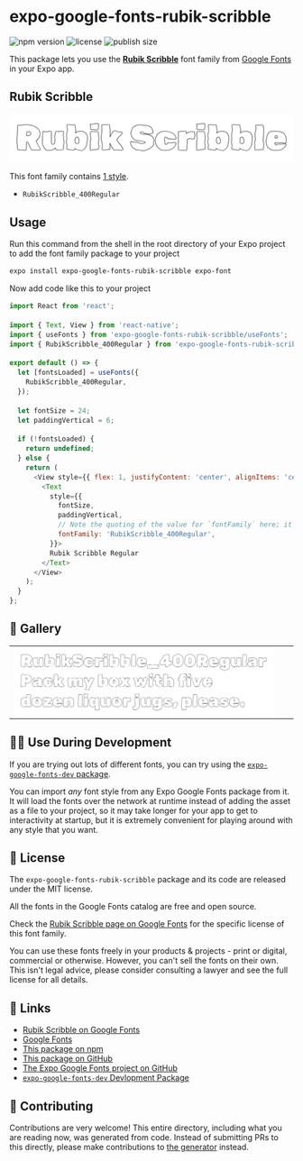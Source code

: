 # expo-google-fonts-rubik-scribble

![npm version](https://flat.badgen.net/npm/v/expo-google-fonts-rubik-scribble)
![license](https://flat.badgen.net/github/license/expo/google-fonts)
![publish size](https://flat.badgen.net/packagephobia/install/expo-google-fonts-rubik-scribble)

This package lets you use the [**Rubik Scribble**](https://fonts.google.com/specimen/Rubik+Scribble) font family from [Google Fonts](https://fonts.google.com/) in your Expo app.

## Rubik Scribble

![Rubik Scribble](./font-family.png)

This font family contains [1 style](#-gallery).

- `RubikScribble_400Regular`

## Usage

Run this command from the shell in the root directory of your Expo project to add the font family package to your project
```sh
expo install expo-google-fonts-rubik-scribble expo-font
```

Now add code like this to your project
```js
import React from 'react';

import { Text, View } from 'react-native';
import { useFonts } from 'expo-google-fonts-rubik-scribble/useFonts';
import { RubikScribble_400Regular } from 'expo-google-fonts-rubik-scribble/400Regular';

export default () => {
  let [fontsLoaded] = useFonts({
    RubikScribble_400Regular,
  });

  let fontSize = 24;
  let paddingVertical = 6;

  if (!fontsLoaded) {
    return undefined;
  } else {
    return (
      <View style={{ flex: 1, justifyContent: 'center', alignItems: 'center' }}>
        <Text
          style={{
            fontSize,
            paddingVertical,
            // Note the quoting of the value for `fontFamily` here; it expects a string!
            fontFamily: 'RubikScribble_400Regular',
          }}>
          Rubik Scribble Regular
        </Text>
      </View>
    );
  }
};

```

## 🔡 Gallery


||||
|-|-|-|
|![RubikScribble_400Regular](.//400Regular/RubikScribble_400Regular.ttf.png)||||


## 👩‍💻 Use During Development

If you are trying out lots of different fonts, you can try using the [`expo-google-fonts-dev` package](https://github.com/freeboub/google-fonts/tree/master/font-packages/dev#readme).

You can import *any* font style from any Expo Google Fonts package from it. It will load the fonts
over the network at runtime instead of adding the asset as a file to your project, so it may take longer
for your app to get to interactivity at startup, but it is extremely convenient
for playing around with any style that you want.

## 📖 License

The `expo-google-fonts-rubik-scribble` package and its code are released under the MIT license.

All the fonts in the Google Fonts catalog are free and open source.

Check the [Rubik Scribble page on Google Fonts](https://fonts.google.com/specimen/Rubik+Scribble) for the specific license of this font family.

You can use these fonts freely in your products & projects - print or digital, commercial or otherwise. However, you can't sell the fonts on their own. This isn't legal advice, please consider consulting a lawyer and see the full license for all details.

## 🔗 Links

- [Rubik Scribble on Google Fonts](https://fonts.google.com/specimen/Rubik+Scribble)
- [Google Fonts](https://fonts.google.com/)
- [This package on npm](https://www.npmjs.com/package/expo-google-fonts-rubik-scribble)
- [This package on GitHub](https://github.com/freeboub/google-fonts/tree/master/font-packages/rubik-scribble)
- [The Expo Google Fonts project on GitHub](https://github.com/freeboub/google-fonts)
- [`expo-google-fonts-dev` Devlopment Package](https://github.com/freeboub/google-fonts/tree/master/font-packages/dev)

## 🤝 Contributing

Contributions are very welcome! This entire directory, including what you are reading now, was generated from code. Instead of submitting PRs to this directly, please make contributions to [the generator](https://github.com/freeboub/google-fonts/tree/master/packages/generator) instead.
